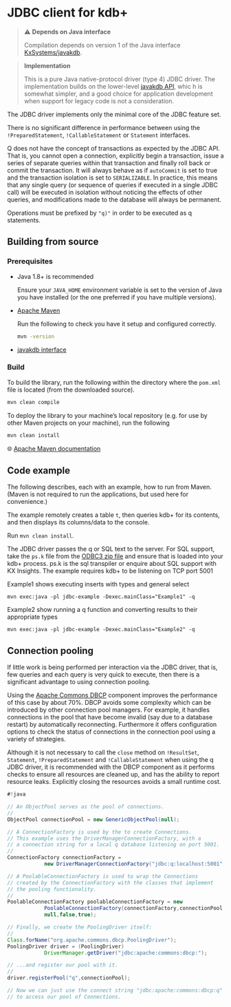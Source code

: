 # JDBC client for kdb+

> :warning: **Depends on Java interface**
>
> Compilation depends on version 1 of the Java interface
> [KxSystems/javakdb](https://github.com/KxSystems/javakdb/releases/tag/1.0).

> **Implementation**
>
> This is a pure Java native-protocol driver (type 4) JDBC driver. The implementation builds on the lower-level [javakdb API](https://github.com/KxSystems/javakdb), whic
h is somewhat simpler, and a good choice for application development when support for legacy code is not a consideration.

The JDBC driver implements only the minimal core of the JDBC feature set. 

There is no significant difference in performance between using the `!PreparedStatement`, `!CallableStatement` or `Statement` interfaces.

Q does not have the concept of transactions as expected by the JDBC API. 
That is, you cannot open a connection, explicitly begin a transaction, issue a series of separate queries within that transaction and finally roll back or commit the transaction. 
It will always behave as if `autoCommit` is set to true and the transaction isolation is set to `SERIALIZABLE`.
In practice, this means that any single query (or sequence of queries if executed in a single JDBC call) will be executed in isolation without noticing the effects of other queries, and modifications made to the database will always be permanent.

Operations must be prefixed by `"q)"` in order to be executed as q statements. 

## Building from source

### Prerequisites

-   Java 1.8+ is recommended

	Ensure your `JAVA_HOME` environment variable is set to the version of Java you have installed (or the one preferred if you have multiple versions).

-   [Apache Maven](https://maven.apache.org/)

	Run the following to check you have it setup and configured correctly.

	```bash
	mvn -version
	```
-	[javakdb interface](https://github.com/KxSystems/javakdb)


### Build

To build the library, run the following within the directory where the `pom.xml` file is located (from the downloaded source). 

```bash
mvn clean compile
```

To deploy the library to your machine’s local repository (e.g. for use by other Maven projects on your machine), run the following

```bash
mvn clean install
```

:globe_with_meridians:
[Apache Maven documentation](https://maven.apache.org/guides) 


## Code example

The following describes, each with an example, how to run from Maven. (Maven is not required to run the applications, but used here for convenience.)

The example remotely creates a table `t`, then queries kdb+ for its contents, and then displays its columns/data to the console.

Run `mvn clean install`.

The JDBC driver passes the q or SQL text to the server. 
For SQL support, take the `ps.k` file from the [ODBC3 zip file](https://code.kx.com/q/interfaces/q-server-for-odbc3/)
and ensure that is loaded into your kdb+ process. ps.k is the sql transpiler or enquire about SQL support with KX Insights. The example requires kdb+ to be listening on TCP port 5001

Example1 shows executing inserts with types and general select

```mvn exec:java -pl jdbc-example -Dexec.mainClass="Example1" -q```

Example2 show running a q function and converting results to their appropriate types

```mvn exec:java -pl jdbc-example -Dexec.mainClass="Example2" -q```

## Connection pooling

If little work is being performed per interaction via the JDBC driver,
that is, few queries and each query is very quick to execute,
then there is a significant advantage to using connection pooling.

Using the [Apache Commons DBCP](https://commons.apache.org/proper/commons-dbcp/) component improves the performance of this case by about 70%.
DBCP avoids some complexity which can be introduced by other connection pool managers.
For example, it handles connections in the pool that have become invalid (say due to a database restart) by automatically reconnecting.
Furthermore it offers configuration options to check the status of connections in the connection pool using a variety of strategies.

Although it is not necessary to call the `close` method on `!ResultSet`, `Statement`, `!PreparedStatement` and `!CallableStatement` when using the q JDBC driver,
it is recommended with the DBCP component as it performs checks to ensure all resources are cleaned up, and has the ability to report resource leaks.
Explicitly closing the resources avoids a small runtime cost.

```java
#!java

// An ObjectPool serves as the pool of connections.
//
ObjectPool connectionPool = new GenericObjectPool(null);

// A ConnectionFactory is used by the to create Connections.
// This example uses the DriverManagerConnectionFactory, with a
// a connection string for a local q database listening on port 5001.
//
ConnectionFactory connectionFactory =
            new DriverManagerConnectionFactory("jdbc:q:localhost:5001",null);

// A PoolableConnectionFactory is used to wrap the Connections
// created by the ConnectionFactory with the classes that implement
// the pooling functionality.
//
PoolableConnectionFactory poolableConnectionFactory = new
            PoolableConnectionFactory(connectionFactory,connectionPool,null,
            null,false,true);

// Finally, we create the PoolingDriver itself:
//
Class.forName("org.apache.commons.dbcp.PoolingDriver");
PoolingDriver driver = (PoolingDriver)
            DriverManager.getDriver("jdbc:apache:commons:dbcp:");

// ...and register our pool with it.
//
driver.registerPool("q",connectionPool);

// Now we can just use the connect string "jdbc:apache:commons:dbcp:q"
// to access our pool of Connections.
```
